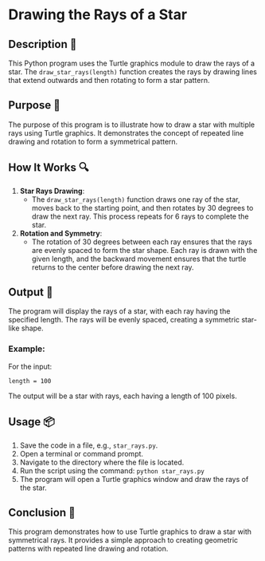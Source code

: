 # Drawing the Rays of a Star

## Description 📝

This Python program uses the Turtle graphics module to draw the rays of a star. The `draw_star_rays(length)` function creates the rays by drawing lines that extend outwards and then rotating to form a star pattern.

## Purpose 🎯

The purpose of this program is to illustrate how to draw a star with multiple rays using Turtle graphics. It demonstrates the concept of repeated line drawing and rotation to form a symmetrical pattern.

## How It Works 🔍

1. **Star Rays Drawing**:
    - The `draw_star_rays(length)` function draws one ray of the star, moves back to the starting point, and then rotates by 30 degrees to draw the next ray. This process repeats for 6 rays to complete the star.
2. **Rotation and Symmetry**:
    - The rotation of 30 degrees between each ray ensures that the rays are evenly spaced to form the star shape. Each ray is drawn with the given length, and the backward movement ensures that the turtle returns to the center before drawing the next ray.

## Output 📜

The program will display the rays of a star, with each ray having the specified length. The rays will be evenly spaced, creating a symmetric star-like shape.

### Example:

For the input:

```
length = 100
```

The output will be a star with rays, each having a length of 100 pixels.

## Usage 📦

1. Save the code in a file, e.g., `star_rays.py`.
2. Open a terminal or command prompt.
3. Navigate to the directory where the file is located.
4. Run the script using the command:
   `python star_rays.py`
5. The program will open a Turtle graphics window and draw the rays of the star.

## Conclusion 🚀

This program demonstrates how to use Turtle graphics to draw a star with symmetrical rays. It provides a simple approach to creating geometric patterns with repeated line drawing and rotation.
